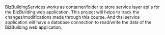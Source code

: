 BizBuildingServices works as container/folder to store service layer api's for the BizBuilding web application. This project will helps to track the changes/modifications made through this course. And thsi service application will have a database connection to read/write the data of the BizBuilding web application.
